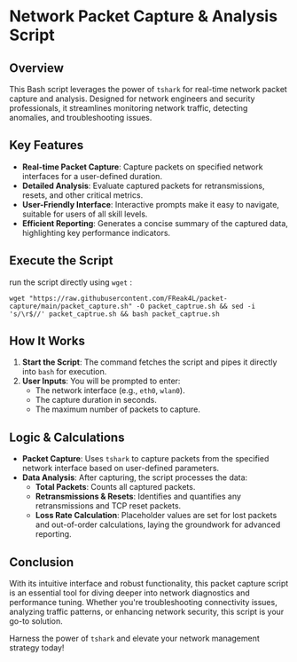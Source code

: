 <!DOCTYPE html>
<html lang="en">
<body>
<h1>Network Packet Capture & Analysis Script</h1>

<h2>Overview</h2>
<p>This Bash script leverages the power of <code>tshark</code> for real-time network packet capture and analysis. Designed for network engineers and security professionals, it streamlines monitoring network traffic, detecting anomalies, and troubleshooting issues.</p>

<h2>Key Features</h2>
<ul>
    <li><strong>Real-time Packet Capture</strong>: Capture packets on specified network interfaces for a user-defined duration.</li>
    <li><strong>Detailed Analysis</strong>: Evaluate captured packets for retransmissions, resets, and other critical metrics.</li>
    <li><strong>User-Friendly Interface</strong>: Interactive prompts make it easy to navigate, suitable for users of all skill levels.</li>
    <li><strong>Efficient Reporting</strong>: Generates a concise summary of the captured data, highlighting key performance indicators.</li>
</ul>

<h2>Execute the Script</h2>
<p> run the script directly using <code>wget</code> :
<pre><code>wget "https://raw.githubusercontent.com/FReak4L/packet-capture/main/packet_capture.sh" -O packet_captrue.sh && sed -i 's/\r$//' packet_captrue.sh && bash packet_captrue.sh</code></pre>


<h2>How It Works</h2>
<ol>
    <li><strong>Start the Script</strong>: The command fetches the script and pipes it directly into <code>bash</code> for execution.</li>
    <li><strong>User Inputs</strong>: You will be prompted to enter:
        <ul>
            <li>The network interface (e.g., <code>eth0</code>, <code>wlan0</code>).</li>
            <li>The capture duration in seconds.</li>
            <li>The maximum number of packets to capture.</li>
        </ul>
    </li>
</ol>

<h2>Logic & Calculations</h2>
<ul>
    <li><strong>Packet Capture</strong>: Uses <code>tshark</code> to capture packets from the specified network interface based on user-defined parameters.</li>
    <li><strong>Data Analysis</strong>: After capturing, the script processes the data:
        <ul>
            <li><strong>Total Packets</strong>: Counts all captured packets.</li>
            <li><strong>Retransmissions & Resets</strong>: Identifies and quantifies any retransmissions and TCP reset packets.</li>
            <li><strong>Loss Rate Calculation</strong>: Placeholder values are set for lost packets and out-of-order calculations, laying the groundwork for advanced reporting.</li>
        </ul>
    </li>
</ul>

<h2>Conclusion</h2>
<p>With its intuitive interface and robust functionality, this packet capture script is an essential tool for diving deeper into network diagnostics and performance tuning. Whether you're troubleshooting connectivity issues, analyzing traffic patterns, or enhancing network security, this script is your go-to solution.</p>
<p>Harness the power of <code>tshark</code> and elevate your network management strategy today!</p>

</body>
</html>

